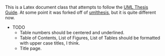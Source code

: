 This is a Latex document class that attempts to follow the [UML Thesis Guide](https://www.uml.edu/registrar/docs/thesis_guide.pdf "UML Thesis Guide"). At some point it was forked off of [umlthesis](https://github.com/engaging-computing/umlthesis "msherman's umlthesis"), but it is quite different now.

  * TODO
	- Table numbers should be centered and underlined.
	- Table of Contents, List of Figures, List of Tables should be formatted with upper case titles, I think.
	- Title page.
